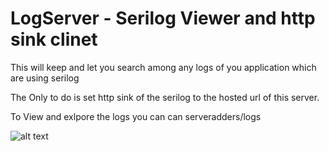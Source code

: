 # LogServer - Serilog Viewer and http sink clinet

This will keep and let you search among any logs of you application which are using serilog

The Only to do is set http sink of the serilog to the hosted url of this server.

To View and exlpore the logs you can can serveradders/logs


![alt text](https://github.com/sajjadhs/LogServer/blob/image.jpg?raw=true)

